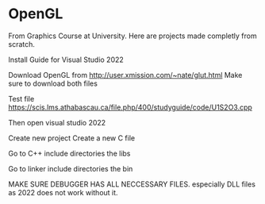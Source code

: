 # OpenGL

From Graphics Course at University. Here are projects made completly from scratch.

Install Guide for Visual Studio 2022

Download OpenGL from 
http://user.xmission.com/~nate/glut.html Make sure to download both files

Test file
https://scis.lms.athabascau.ca/file.php/400/studyguide/code/U1S2O3.cpp

Then open visual studio 2022

Create new project
Create a new C file

Go to C++ include directories the libs

Go to linker include directories the bin

MAKE SURE DEBUGGER HAS ALL NECCESSARY FILES. especially DLL files as 2022 does not work without it.
